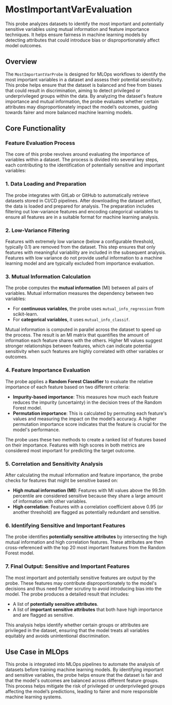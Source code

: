 # MostImportantVarEvaluation

This probe analyzes datasets to identify the most important and potentially sensitive variables using mutual information and feature importance techniques. It helps ensure fairness in machine learning models by detecting attributes that could introduce bias or disproportionately affect model outcomes.

## Overview

The `MostImportantVarProbe` is designed for MLOps workflows to identify the most important variables in a dataset and assess their potential sensitivity. This probe helps ensure that the dataset is balanced and free from biases that could result in discrimination, aiming to detect privileged or underprivileged groups within the data. By analyzing the dataset's feature importance and mutual information, the probe evaluates whether certain attributes may disproportionately impact the model’s outcomes, guiding towards fairer and more balanced machine learning models.

## Core Functionality

### Feature Evaluation Process

The core of this probe revolves around evaluating the importance of variables within a dataset. The process is divided into several key steps, each contributing to the identification of potentially sensitive and important variables:

### 1. **Data Loading and Preparation**
The probe integrates with GitLab or GitHub to automatically retrieve datasets stored in CI/CD pipelines. After downloading the dataset artifact, the data is loaded and prepared for analysis. The preparation includes filtering out low-variance features and encoding categorical variables to ensure all features are in a suitable format for machine learning analysis.

### 2. **Low-Variance Filtering**
Features with extremely low variance (below a configurable threshold, typically 0.1) are removed from the dataset. This step ensures that only features with meaningful variability are included in the subsequent analysis. Features with low variance do not provide useful information to a machine learning model and are typically excluded from importance evaluation.

### 3. **Mutual Information Calculation**
The probe computes the **mutual information** (MI) between all pairs of variables. Mutual information measures the dependency between two variables:
- For **continuous variables**, the probe uses `mutual_info_regression` from scikit-learn.
- For **categorical variables**, it uses `mutual_info_classif`.

Mutual information is computed in parallel across the dataset to speed up the process. The result is an MI matrix that quantifies the amount of information each feature shares with the others. Higher MI values suggest stronger relationships between features, which can indicate potential sensitivity when such features are highly correlated with other variables or outcomes.

### 4. **Feature Importance Evaluation**
The probe applies a **Random Forest Classifier** to evaluate the relative importance of each feature based on two different criteria:
- **Impurity-based importance**: This measures how much each feature reduces the impurity (uncertainty) in the decision trees of the Random Forest model.
- **Permutation importance**: This is calculated by permuting each feature's values and measuring the impact on the model’s accuracy. A higher permutation importance score indicates that the feature is crucial for the model's performance.

The probe uses these two methods to create a ranked list of features based on their importance. Features with high scores in both metrics are considered most important for predicting the target outcome.

### 5. **Correlation and Sensitivity Analysis**
After calculating the mutual information and feature importance, the probe checks for features that might be sensitive based on:
- **High mutual information (MI)**: Features with MI values above the 99.5th percentile are considered sensitive because they share a large amount of information with other variables.
- **High correlation**: Features with a correlation coefficient above 0.95 (or another threshold) are flagged as potentially redundant and sensitive.

### 6. **Identifying Sensitive and Important Features**
The probe identifies **potentially sensitive attributes** by intersecting the high mutual information and high correlation features. These attributes are then cross-referenced with the top 20 most important features from the Random Forest model.

### 7. **Final Output: Sensitive and Important Features**
The most important and potentially sensitive features are output by the probe. These features may contribute disproportionately to the model's decisions and thus need further scrutiny to avoid introducing bias into the model. The probe produces a detailed result that includes:
- A list of **potentially sensitive attributes**.
- A list of **important sensitive attributes** that both have high importance and are flagged as sensitive.

This analysis helps identify whether certain groups or attributes are privileged in the dataset, ensuring that the model treats all variables equitably and avoids unintentional discrimination.

## Use Case in MLOps

This probe is integrated into MLOps pipelines to automate the analysis of datasets before training machine learning models. By identifying important and sensitive variables, the probe helps ensure that the dataset is fair and that the model's outcomes are balanced across different feature groups. This process helps mitigate the risk of privileged or underprivileged groups affecting the model’s predictions, leading to fairer and more responsible machine learning systems.

